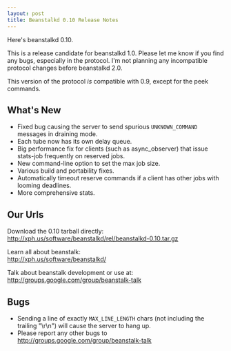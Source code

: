 ```yaml
---
layout: post
title: Beanstalkd 0.10 Release Notes
---
```


Here's beanstalkd 0.10.

This is a release candidate for beanstalkd 1.0. Please let me know if you find
any bugs, especially in the protocol. I'm not planning any incompatible
protocol changes before beanstalkd 2.0.

This version of the protocol *is* compatible with 0.9, except for the peek
commands.


What's New
----------

 * Fixed bug causing the server to send spurious `UNKNOWN_COMMAND` messages in
   draining mode.
 * Each tube now has its own delay queue.
 * Big performance fix for clients (such as async_observer) that issue
   stats-job frequently on reserved jobs.
 * New command-line option to set the max job size.
 * Various build and portability fixes.
 * Automatically timeout reserve commands if a client has other jobs with
   looming deadlines.
 * More comprehensive stats.


Our Urls
--------

Download the 0.10 tarball directly:  
<http://xph.us/software/beanstalkd/rel/beanstalkd-0.10.tar.gz>

Learn all about beanstalk:  
<http://xph.us/software/beanstalkd/>

Talk about beanstalk development or use at:  
<http://groups.google.com/group/beanstalk-talk>


Bugs
----

 * Sending a line of exactly `MAX_LINE_LENGTH` chars (not including the
   trailing "\r\n") will cause the server to hang up.
 * Please report any other bugs to
   <http://groups.google.com/group/beanstalk-talk>
